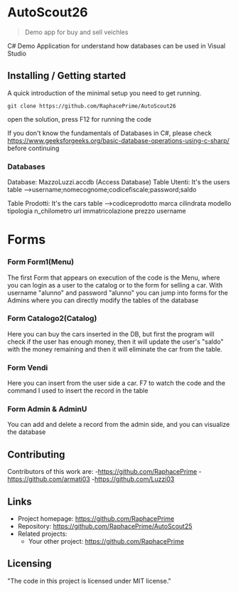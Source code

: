 

# AutoScout26
> Demo app for buy and sell veichles

C# Demo Application for understand how 
databases can be used in Visual Studio

## Installing / Getting started

A quick introduction of the minimal setup you need to get running.

```shell
git clone https://github.com/RaphacePrime/AutoScout26
```

open the solution,
press F12 for running the code

If you don't know the fundamentals of Databases in C#, 
please check https://www.geeksforgeeks.org/basic-database-operations-using-c-sharp/
before continuing

### Databases

Database: MazzoLuzzi.accdb (Access Database)
Table Utenti: It's the users table
	-->username;nomecognome;codicefiscale;password;saldo

Table Prodotti: It's the cars table
	-->codiceprodotto	marca	cilindrata	modello	tipologia	n_chilometro	url	immatricolazione	prezzo	username
	
# Forms

### Form Form1(Menu)

The first Form that appears on execution of the code is the Menu,
where you can login as a user to the catalog or to the form for selling a car.
With username "alunno" and password "alunno" you can jump into forms for the Admins
where you can directly modify the tables of the database

### Form Catalogo2(Catalog)

Here you can buy the cars inserted in the DB, but first the program will check 
if the user has enough money, then it will update the user's "saldo" with the money 
remaining and then it will eliminate the car from the table.

### Form Vendi

Here you can insert from the user side a car.
F7 to watch the code and the command I used to
insert the record in the table


### Form Admin & AdminU

You can add and delete a record from the admin side,
and you can visualize the database 


## Contributing

Contributors of this work are:
-https://github.com/RaphacePrime
-https://github.com/armati03
-https://github.com/Luzzi03

## Links

- Project homepage: https://github.com/RaphacePrime
- Repository: https://github.com/RaphacePrime/AutoScout25
- Related projects:
  - Your other project: https://github.com/RaphacePrime
 
## Licensing

"The code in this project is licensed under MIT license."

